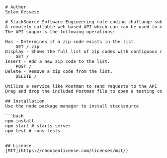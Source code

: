 <pre>
# Author 
Selam Gessese

# StackSource Software Engineering role coding challange submission 
A remotely callable web-based API which can can be used to manage a list of 5 digit zip codes. 
The API supports the following operations:

Has - Determines if a zip code exists in the list. 
    GET /:zip
Display - Shows the full list of zip codes with contiguous ranges grouped in a shortened form.
    GET /
Insert - Add a new zip code to the list.
    POST /
Delete - Remove a zip code from the list.
    DELETE /

Utilize a service like Postman to send requests to the API
Drag and drop the included Postman file to open a testing collection for this API

## Installation
Use the node package manager to install stacksource

```bash
npm install
npm start # starts server
npm test # runs tests
```

## License
[MIT](https://choosealicense.com/licenses/mit/)
</pre>